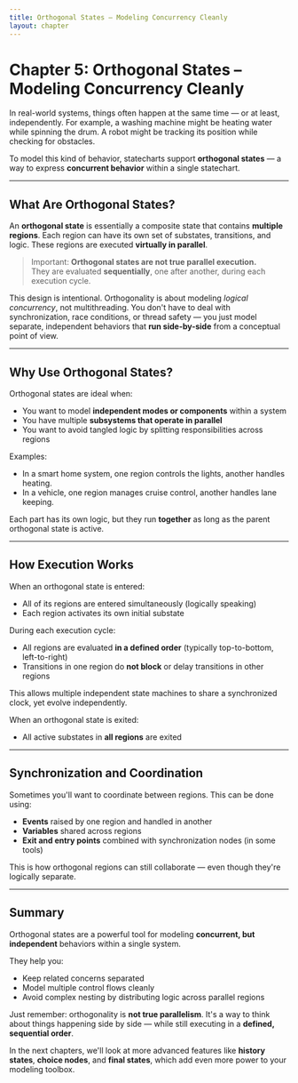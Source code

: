 ```yaml
---
title: Orthogonal States – Modeling Concurrency Cleanly
layout: chapter
---
```


# Chapter 5: Orthogonal States – Modeling Concurrency Cleanly

In real-world systems, things often happen at the same time — or at least, independently. For example, a washing machine might be heating water while spinning the drum. A robot might be tracking its position while checking for obstacles.

To model this kind of behavior, statecharts support **orthogonal states** — a way to express **concurrent behavior** within a single statechart.

---

## What Are Orthogonal States?

An **orthogonal state** is essentially a composite state that contains **multiple regions**. Each region can have its own set of substates, transitions, and logic. These regions are executed **virtually in parallel**.

> Important: **Orthogonal states are not true parallel execution.**  
> They are evaluated **sequentially**, one after another, during each execution cycle.

This design is intentional. Orthogonality is about modeling *logical concurrency*, not multithreading. You don't have to deal with synchronization, race conditions, or thread safety — you just model separate, independent behaviors that **run side-by-side** from a conceptual point of view.

---

## Why Use Orthogonal States?

Orthogonal states are ideal when:
- You want to model **independent modes or components** within a system
- You have multiple **subsystems that operate in parallel**
- You want to avoid tangled logic by splitting responsibilities across regions

Examples:
- In a smart home system, one region controls the lights, another handles heating.
- In a vehicle, one region manages cruise control, another handles lane keeping.

Each part has its own logic, but they run **together** as long as the parent orthogonal state is active.

---

## How Execution Works

When an orthogonal state is entered:
- All of its regions are entered simultaneously (logically speaking)
- Each region activates its own initial substate

During each execution cycle:
- All regions are evaluated **in a defined order** (typically top-to-bottom, left-to-right)
- Transitions in one region do **not block** or delay transitions in other regions

This allows multiple independent state machines to share a synchronized clock, yet evolve independently.

When an orthogonal state is exited:
- All active substates in **all regions** are exited

---

## Synchronization and Coordination

Sometimes you'll want to coordinate between regions. This can be done using:
- **Events** raised by one region and handled in another
- **Variables** shared across regions
- **Exit and entry points** combined with synchronization nodes (in some tools)

This is how orthogonal regions can still collaborate — even though they're logically separate.

---

## Summary

Orthogonal states are a powerful tool for modeling **concurrent, but independent** behaviors within a single system.

They help you:
- Keep related concerns separated
- Model multiple control flows cleanly
- Avoid complex nesting by distributing logic across parallel regions

Just remember: orthogonality is **not true parallelism**. It's a way to think about things happening side by side — while still executing in a **defined, sequential order**.

In the next chapters, we'll look at more advanced features like **history states**, **choice nodes**, and **final states**, which add even more power to your modeling toolbox. 